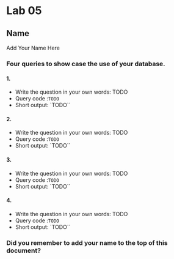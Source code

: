 # Lab 05

## Name

Add Your Name Here

### Four queries to show case the use of your database. 

#### 1.

- Write the question in your own words: TODO
- Query code :`TODO`
- Short output: `TODO``

#### 2.

- Write the question in your own words: TODO
- Query code :`TODO`
- Short output: `TODO``

#### 3.

- Write the question in your own words: TODO
- Query code :`TODO`
- Short output: `TODO``

#### 4.

- Write the question in your own words: TODO
- Query code :`TODO`
- Short output: `TODO``

### Did you remember to add your name to the top of this document?
